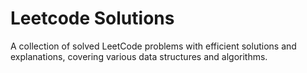 # Leetcode Solutions
A collection of solved LeetCode problems with efficient solutions and explanations, covering various data structures and algorithms.
